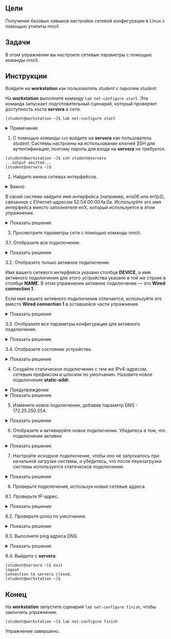## Цели

Получение базовых навыков настройки сетевой конфигурации в Linux с помощью утилиты nmcli

## Задачи

В этом упражнении вы настроите сетевые параметры с помощью команды nmcli.


## Инструкции

Войдите на **workstation** как пользователь *student* с паролем *student*.

На **workstation** выполните команду `lab net-configure start`. Эта команда запускает подготовительный сценарий, который проверяет доступность хоста **servera** в сети.

```
[student@workstation ~]$ lab net-configure start
```

<details>
<summary>Примечание</summary>

Если команда sudo запросит пароль пользователя student, введите student.
</details>

1.	С помощью команды `ssh` войдите на **servera** как пользователь *student*. Системы настроены на использование ключей SSH для аутентификации, поэтому пароль для входа на **servera** не требуется.

  ```
  [student@workstation ~]$ ssh student@servera
  ...output omitted...
  [student@servera ~]$ 
  ```

2.	Найдите имена сетевых интерфейсов.

  <details>
  <summary>Важно</summary>

  Имена сетевых интерфейсов определяются типом шины и порядком обнаружения устройств во время начальной загрузки. Имена сетевых интерфейсов будут различаться в зависимости от платформы и оборудования, используемых в этом курсе.
  </details>

  В своей системе найдите имя интерфейса (например, ens06 или en1p2), связанное с Ethernet-адресом 52:54:00:00:fa:0a. Используйте это имя интерфейса вместо заполнителя enX, который используется в этом упражнении.

  <details>
  <summary>Показать решение</summary>

  ```
  [student@servera ~]$ ip link
  1: lo: <LOOPBACK,UP,LOWER_UP> mtu 65536 qdisc noqueue state UNKNOWN group default qlen 1000
      link/loopback 00:00:00:00:00:00 brd 00:00:00:00:00:00
  2: enX: <BROADCAST,MULTICAST,UP,LOWER_UP> mtu 1500 qdisc fq_codel state UP group default qlen 1000
      link/ether 52:54:00:00:fa:0a brd ff:ff:ff:ff:ff:ff
  ```
  </details>

3.	Просмотрите параметры сети с помощью команды nmcli.


  3.1.	Отобразите все подключения.

  <details>
  <summary>Показать решение</summary>

  ```
  [student@servera ~]$ nmcli con show
  NAME                UUID                                  TYPE      DEVICE
  Wired connection 1  03da038a-3257-4722-a478-53055cc90128  ethernet  enX
  ```
  </details>

  3.2.	Отобразите только активное подключение.

  Имя вашего сетевого интерфейса указано столбце **DEVICE**, а имя активного подключения для этого устройства указано в той же строке в столбце **NAME**. В этом упражнении активное подключение ― это **Wired connection 1**.

  Если имя вашего активного подключения отличается, используйте его вместо **Wired connection 1** в оставшейся части упражнения.

  <details>
  <summary>Показать решение</summary>

  ```
  [student@servera ~]$ nmcli con show --active
  NAME                UUID                                  TYPE      DEVICE
  Wired connection 1  03da038a-3257-4722-a478-53055cc90128  ethernet  enX
  ```
  </details>

  3.3.	Отобразите все параметры конфигурации для активного подключения.

  <details>
  <summary>Показать решение</summary>

  ```
  [student@servera ~]$ nmcli con show "Wired connection 1"
  connection.id:               Wired connection 1
  connection.uuid:             03da038a-3257-4722-a478-53055cc90128
  connection.stable-id:        --
  connection.type:             802-3-ethernet
  connection.interface-name:   --
  connection.autoconnect:      yes
  ...output omitted...
  ipv4.method:                 manual
  ipv4.dns:                    172.25.250.254
  ipv4.dns-search:             lab.example.com,example.com
  ipv4.dns-options:            ""
  ipv4.dns-priority:           0
  ipv4.addresses:              172.25.250.10/24
  ipv4.gateway:                172.25.250.254
  ...output omitted...
  GENERAL.NAME:                Wired connection 1
  GENERAL.UUID:                03da038a-3257-4722-a478-53055cc90128
  GENERAL.DEVICES:             enX
  GENERAL.STATE:               activated
  GENERAL.DEFAULT:             yes
  GENERAL.DEFAULT6:            no
  GENERAL.SPEC-OBJECT:         --
  GENERAL.VPN:                 no
  GENERAL.DBUS-PATH:           /org/freedesktop/NetworkManager/ActiveConnection/1
  GENERAL.CON-PATH:            /org/freedesktop/NetworkManager/Settings/1
  GENERAL.ZONE:                --
  GENERAL.MASTER-PATH:         --
  IP4.ADDRESS[1]:              172.25.250.10/24
  IP4.GATEWAY:                 172.25.250.254
  IP4.ROUTE[1]:                dst = 172.25.250.0/24, nh = 0.0.0.0, mt = 100
  IP4.ROUTE[2]:                dst = 0.0.0.0/0, nh = 172.25.250.254, mt = 100
  IP4.DNS[1]:                  172.25.250.254
  IP6.ADDRESS[1]:              fe80::3059:5462:198:58b2/64
  IP6.GATEWAY:                 --
  IP6.ROUTE[1]:                dst = fe80::/64, nh = ::, mt = 100
  IP6.ROUTE[2]:                dst = ff00::/8, nh = ::, mt = 256, table=255
  ```
  Нажмите q, чтобы выйти из команды.
  </details>

  3.4.	Отобразите состояние устройства.

  <details>
  <summary>Показать решение</summary>

  ```
  [student@servera ~]$ nmcli dev status
  DEVICE  TYPE      STATE      CONNECTION
  enX     ethernet  connected  Wired connection 1
  lo      loopback  unmanaged  --
  3.5.	Отобразите параметры для устройства enX.
  [student@servera ~]$ nmcli dev show enX
  GENERAL.DEVICE:              enX
  GENERAL.TYPE:                ethernet
  GENERAL.HWADDR:              52:54:00:00:FA:0A
  GENERAL.MTU:                 1500
  GENERAL.STATE:               100 (connected)
  GENERAL.CONNECTION:          Wired connection 1
  GENERAL.CON-PATH:            /org/freedesktop/NetworkManager/ActiveConnection/1
  WIRED-PROPERTIES.CARRIER:    on
  IP4.ADDRESS[1]:              172.25.250.10/24
  IP4.GATEWAY:                 172.25.250.254
  IP4.ROUTE[1]:                dst = 172.25.250.0/24, nh = 0.0.0.0, mt = 100
  IP4.ROUTE[2]:                dst = 0.0.0.0/0, nh = 172.25.250.254, mt = 100
  IP4.DNS[1]:                  172.25.250.254
  IP6.ADDRESS[1]:              fe80::3059:5462:198:58b2/64
  IP6.GATEWAY:                 --
  IP6.ROUTE[1]:                dst = fe80::/64, nh = ::, mt = 100
  IP6.ROUTE[2]:                dst = ff00::/8, nh = ::, mt = 256, table=255
  ```
  </details>

4.	Создайте статическое подключение с тем же IPv4-адресом, сетевым префиксом и шлюзом по умолчанию. Назовите новое подключение **static-addr**.

  <details>
  <summary>Предупреждение</summary>

  Поскольку доступ к вашей машине предоставляется через основное сетевое подключение, задание неправильных значений во время настройки сети может сделать вашу машину недоступной. Если это произойдет, сбросьте машину и повторите попытку.
  </details>

  <details>
  <summary>Показать решение</summary>

  ```
  [student@servera ~]$ sudo nmcli con add con-name "static-addr" ifname enX \
  type ethernet ipv4.method manual \
  ipv4.address 172.25.250.10/24 ipv4.gateway 172.25.250.254
  Connection 'static-addr' (15aa3901-555d-40cb-94c6-cea6f9151634) successfully added.
  ```
  </details>

5.	Измените новое подключение, добавив параметр DNS - 172.25.250.254.

  <details>
  <summary>Показать решение</summary>

  ```
  [student@servera ~]$ sudo nmcli con mod "static-addr" ipv4.dns 172.25.250.254
  ```
  </details>

6.	Отобразите и активируйте новое подключение. Убедитесь в том, что подключение активно

  <details>
  <summary>Показать решение</summary>


  6.1.	Просмотрите все подключения.

  ```
  [student@servera ~]$ nmcli con show
  NAME                UUID                                  TYPE      DEVICE
  Wired connection 1  03da038a-3257-4722-a478-53055cc90128  ethernet  enX
  static-addr         15aa3901-555d-40cb-94c6-cea6f9151634  ethernet  --
  ```

  6.2.	Посмотрите активное подключение.

  ```
  [student@servera ~]$ nmcli con show --active
  NAME                UUID                                  TYPE      DEVICE
  Wired connection 1  03da038a-3257-4722-a478-53055cc90128  ethernet  enX
  ```

  6.3.	Активируйте новое подключение static-addr.

  ```
  [student@servera ~]$ sudo nmcli con up "static-addr"
  Connection successfully activated (D-Bus active path: /org/freedesktop/NetworkManager/ActiveConnection/2)
  ```

  6.4.	Проверьте новое активное подключение.

  ```
  [student@servera ~]$ nmcli con show --active
  NAME         UUID                                  TYPE      DEVICE
  static-addr  15aa3901-555d-40cb-94c6-cea6f9151634  ethernet  enX
  ```
  </details>

7.	Настройте исходное подключение, чтобы оно не запускалось при начальной загрузке системы, и убедитесь, что после перезагрузки системы используется статическое подключение.

  <details>
  <summary>Показать решение</summary>


  7.1.	Отключите автоматический запуск исходного подключения при начальной загрузке системы.

  ```
  [student@servera ~]$ sudo nmcli con mod "Wired connection 1" \
  connection.autoconnect no
  ```

  7.2.	Перезагрузите систему.

  ```
  [student@servera ~]$ sudo systemctl reboot
  Connection to servera closed by remote host.
  Connection to servera closed.
  [student@workstation ~]$
  ```

  7.3.	Посмотрите активное подключение.

  ```
  [student@workstation ~]$ ssh student@servera
  ...output omitted...
  [student@servera ~]$ nmcli con show --active
  NAME         UUID                                  TYPE      DEVICE
  static-addr  15aa3901-555d-40cb-94c6-cea6f9151634  ethernet  enX
  ```
  </details>

8.	Проверьте подключения, используя новые сетевые адреса.


  8.1.	Проверьте IP-адрес.

  <details>
  <summary>Показать решение</summary>

  ```
  [student@servera ~]$ ip addr show enX
  2: enX: <BROADCAST,MULTICAST,UP,LOWER_UP> mtu 1500 qdisc fq_codel state UP group default qlen 1000
      link/ether 52:54:00:00:fa:0a brd ff:ff:ff:ff:ff:ff
      inet 172.25.250.10/24 brd 172.25.250.255 scope global noprefixroute enX
        valid_lft forever preferred_lft forever
      inet6 fe80::6556:cdd9:ce15:1484/64 scope link noprefixroute
        valid_lft forever preferred_lft forever
  ```
  </details>

  8.2.	Проверьте шлюз по умолчанию.

  <details>
  <summary>Показать решение</summary>

  ```
  [student@servera ~]$ ip route
  default via 172.25.250.254 dev enX proto static metric 100
  172.25.250.0/24 dev enX proto kernel scope link src 172.25.250.10 metric 100
  ```
  </details>

  8.3.	Выполните ping адреса DNS.

  <details>
  <summary>Показать решение</summary>

  ```
  [student@servera ~]$ ping -c3 172.25.250.254
  PING 172.25.250.254 (172.25.250.254) 56(84) bytes of data.
  64 bytes from 172.25.250.254: icmp_seq=1 ttl=64 time=0.225 ms
  64 bytes from 172.25.250.254: icmp_seq=2 ttl=64 time=0.314 ms
  64 bytes from 172.25.250.254: icmp_seq=3 ttl=64 time=0.472 ms

  --- 172.25.250.254 ping statistics ---
  3 packets transmitted, 3 received, 0% packet loss, time 46ms
  rtt min/avg/max/mdev = 0.225/0.337/0.472/0.102 ms
  ```
  </details>

  8.4.	Выйдите с **servera**.

  ```
  [student@servera ~]$ exit
  logout
  Connection to servera closed.
  [student@workstation ~]$ 
  ```

## Конец

На **workstation** запустите сценарий `lab net-configure finish`, чтобы закончить упражнение.

```
[student@workstation ~]$ lab net-configure finish
```

Упражнение завершено.
